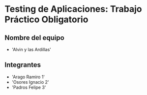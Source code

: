 
# Testing de Aplicaciones: Trabajo Práctico Obligatorio

## Nombre del equipo
- 'Alvin y las Ardillas'

## Integrantes
- 'Arago Ramiro 1'
- 'Osores Ignacio 2'
- 'Padros Felipe 3'

